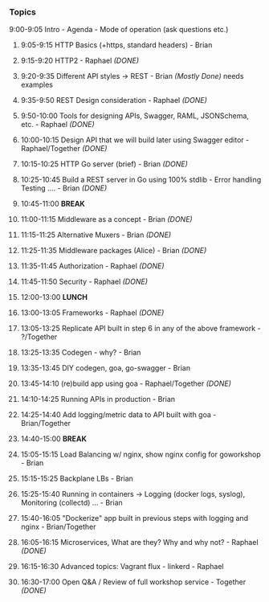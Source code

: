 ### Topics

9:00-9:05 Intro - Agenda - Mode of operation (ask questions etc.)
 
1. 9:05-9:15 HTTP Basics (+https, standard headers) - Brian
2. 9:15-9:20 HTTP2 - Raphael *(DONE)*
3. 9:20-9:35 Different API styles -> REST - Brian *(Mostly Done)* needs examples
4. 9:35-9:50 REST Design consideration - Raphael *(DONE)*
5. 9:50-10:00 Tools for designing APIs, Swagger, RAML, JSONSchema, etc. - Raphael *(DONE)*
6. 10:00-10:15 Design API that we will build later using Swagger editor - Raphael/Together *(DONE)*
7. 10:15-10:25 HTTP Go server (brief) - Brian *(DONE)*
8. 10:25-10:45 Build a REST server in Go using 100% stdlib - Error handling Testing .... - Brian *(DONE)*

9. 10:45-11:00 **BREAK**

10. 11:00-11:15 Middleware as a concept - Brian *(DONE)*
11. 11:15-11:25 Alternative Muxers - Brian *(DONE)*
12. 11:25-11:35 Middleware packages (Alice) - Brian *(DONE)*
13. 11:35-11:45 Authorization - Raphael *(DONE)*
14. 11:45-11:50 Security - Raphael *(DONE)*

15. 12:00-13:00 **LUNCH**

16. 13:00-13:05 Frameworks - Raphael *(DONE)*
17. 13:05-13:25 Replicate API built in step 6 in any of the above framework - ?/Together
18. 13:25-13:35 Codegen - why? - Brian
19. 13:35-13:45 DIY codegen, goa, go-swagger - Brian
20. 13:45-14:10 (re)build app using goa - Raphael/Together *(DONE)*
21. 14:10-14:25 Running APIs in production - Brian
22. 14:25-14:40 Add logging/metric data to API built with goa - Brian/Together

23. 14:40-15:00 **BREAK**

24. 15:05-15:15 Load Balancing w/ nginx, show nginx config for goworkshop - Brian
25. 15:15-15:25 Backplane LBs - Brian
26. 15:25-15:40 Running in containers -> Logging (docker logs, syslog), Monitoring (collectd) ... - Brian
27. 15:40-16:05 "Dockerize" app built in previous steps with logging and nginx - Brian/Together
28. 16:05-16:15 Microservices, What are they?  Why and why not? - Raphael *(DONE)*
29. 16:15-16:30 Advanced topics: Vagrant flux - linkerd - Raphael
30. 16:30-17:00 Open Q&A / Review of full workshop service - Together *(DONE)*
